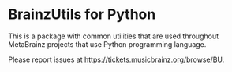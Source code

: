 # BrainzUtils for Python

This is a package with common utilities that are used throughout MetaBrainz
projects that use Python programming language.

Please report issues at https://tickets.musicbrainz.org/browse/BU.
